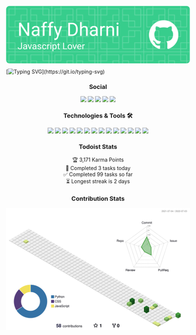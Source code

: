 <img src="./github-header-image.png" align="center">

[![Typing SVG](https://readme-typing-svg.herokuapp.com?color=2EF764&center=true&lines=Hello+mate+%F0%9F%91%8B;Here+is+some+info+on+me.;If+you+liked+the+template%2C;Don't+just+fork+it%2C;Star+it+too!)](https://git.io/typing-svg)


<h3 align="center">Social</h3>
<p align="center">
<img src="https://img.shields.io/badge/Spotify-1ED760?style=for-the-badge&logo=spotify&logoColor=white" />
<img src="https://dcbadge.vercel.app/api/shield/769074861644840983" />
<img src="https://img.shields.io/badge/Instagram-%23E4405F.svg?style=for-the-badge&logo=Instagram&logoColor=white" />
<img src="https://img.shields.io/badge/Snapchat-%23FFFC00.svg?style=for-the-badge&logo=Snapchat&logoColor=white" />
<img src="https://komarev.com/ghpvc/?username=naffydharni006&style=for-the-badge&color=ff69b4" />
</p>


<h3 align="center">Technologies & Tools 🛠️</h3>

<p align="center">
<img src="https://img.shields.io/badge/Windows%2010-0078D6?style=for-the-badge&logo=windows&logoColor=white">
<img src="https://img.shields.io/badge/VS%20Code-0078d7.svg?style=for-the-badge&logo=visual-studio-code&logoColor=white">
<img src="https://img.shields.io/badge/PowerShell%207-191970?style=for-the-badge&logo=powershell&logoColor=white">
<img src="https://img.shields.io/badge/GIT-E44C30?style=for-the-badge&logo=git&logoColor=white">
<img src="https://img.shields.io/badge/javascript-%23323330.svg?style=for-the-badge&logo=javascript&logoColor=%23F7DF1E">
<img src="https://img.shields.io/badge/typescript-%23007ACC.svg?style=for-the-badge&logo=typescript&logoColor=white">
<img src="https://img.shields.io/badge/node.js-6DA55F?style=for-the-badge&logo=node.js&logoColor=white">
<img src="https://img.shields.io/badge/Electron.js-191970?style=for-the-badge&logo=Electron&logoColor=white">
<img src="https://img.shields.io/badge/Next.js-black?style=for-the-badge&logo=next.js&logoColor=white">
<img src="https://img.shields.io/badge/tailwindcss-%2338B2AC.svg?style=for-the-badge&logo=tailwind-css&logoColor=white"
<img src="https://img.shields.io/badge/netlify-%23000000.svg?style=for-the-badge&logo=netlify&logoColor=#00C7B7">
<img src="https://img.shields.io/badge/Vercel-000000?style=for-the-badge&logo=vercel&logoColor=white">
<img src="https://img.shields.io/badge/Opera-FF1B2D?style=for-the-badge&logo=Opera&logoColor=white">
<img src="https://img.shields.io/badge/Jest-323330?style=for-the-badge&logo=Jest&logoColor=white">
<img src="https://img.shields.io/badge/Todoist-E44332?style=for-the-badge&logo=todoist&logoColor=white">
</p>


<h3 align="center">Todoist Stats</h3>

<div align="center">
<p>
<!-- TODO-IST:START -->
🏆  3,171 Karma Points           <br>
🌸  Completed 3 tasks today           <br>
✅  Completed 99 tasks so far           <br>
⏳  Longest streak is 2 days
<!-- TODO-IST:END -->
</p>
</div>

<h3 align="center">Contribution Stats</h3>

<p align="center">
<img src="./profile-3d-contrib/profile-green-animate.svg">
</p>
